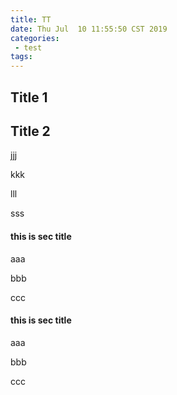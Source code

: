 ```yaml
---
title: TT
date: Thu Jul  10 11:55:50 CST 2019
categories:
 - test
tags:
---
```

<!-- more -->
## Title 1

## Title 2
jjj

kkk

lll

sss

#### this is sec title

aaa

bbb

ccc

#### this is sec title

aaa

bbb

ccc
